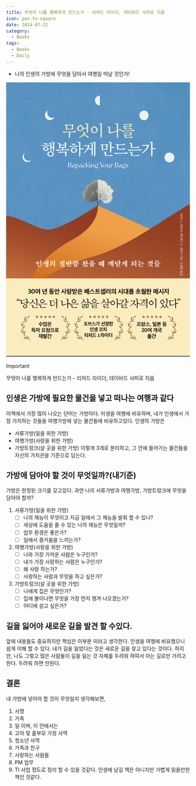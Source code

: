 ```yaml
---
title: 무엇이 나를 행복하게 만드는가 - 리처드 라이더, 데이비드 샤피로 지음
icon: pen-to-square
date: 2024-07-22
category:
  - Books
tags:
  - Books
  - Daily
---
```

- 나의 인생의 가방에 무엇을 담아서 여행일 떠날 것인가! 

<!-- more -->

![이미지](./image/20240816182142.png)

>[!important]
>무엇이 나를 행복하게 만드는가 - 리처드 라이더, 데이비드 샤피로 지음

## 인생은 가방에 필요한 물건을 넣고 떠나는 여행과 같다
이책에서 가장 많이 나오는 단어는 가방이다.
이생을 여행에 비유하며, 내가 인생에서 가장 가치하는 것들을 여행가방에 넣는 물건들에 비유하고있다. 
인생의 가방은 
- 서류가방(일을 위한 가방)
- 여행가방(사랑을 위한 가방)
- 가방트렁크(살 곳을 위한 가방)
이렇게 3개로 분리하고, 그 안에 들어가는 물건들을 자신의 가치관을 기준으로 담는다.
## 가방에 담아야 할 것이 무엇일까?(내기준)
가방은 한정된 크기를 갖고있다. 과연 나의 서류가방과 여행가방, 가방트렁크에 무엇을 담아야 할까?
1. 서류가방(일을 위한 가방)
	- [ ] 나의 재능이 무엇이고 지금 일에서 그 재능을 발휘 할 수 있나?
	- [ ] 세상에 도움을 줄 수 있는 나의 재능은 무엇일까?
	- [ ] 업무 환경은 좋은가?
	- [ ] 일에서 즐거움을 느끼는가?
2. 여행가방(사랑을 위한 가방)
	- [ ] 나와 가장 가까운 사람은 누구인가?
	- [ ] 내가 가장 사랑하는 사람은 누구인가?
	- [ ] 왜 사랑 하는가?
	- [ ] 사랑하는 사람과 무엇을 하고 싶은가?
3. 가방트렁크(살 곳을 위한 가방)
	- [ ] 나에게 집은 무엇인가?
	- [ ] 집에 불이나면 무엇을 가장 먼저 챙겨 나오겠는가?
	- [ ] 어디에 살고 싶은가?
## 길을 잃어야 새로운 길을 발견 할 수있다. 
앞에 내용들도 중요하지만 핵심은 이부분 이라고 생각한다. 
인생을 여행에 비유했으니 쉽게 이해 할 수 있다. 내가 길을 잃었다는 것은 새로운 길을 찾고 있다는 것이다. 하지만, 나도 그렇고 많은 사람들이 길을 잃는 것 자체를 두려워 하여서 아는 길로만 가려고 한다. 
두려워 하면 안된다. 
## 결론
내 가방에 넣어야 할 것이 무엇일지 생각해보면,
1. 사명
2. 가족
3. 일
이며, 이 안에서는 
1. 고아 및 홀부모 가정 사역
2. 청소년 사역
3. 가족과 친구
4. 사랑하는 사람들
5. PM 업무
6. TI 사업
정도로 정리 할 수 있을 것같다.
인생에 남길 책은 아니지만 가볍게 읽을만한 책인 것같다. 